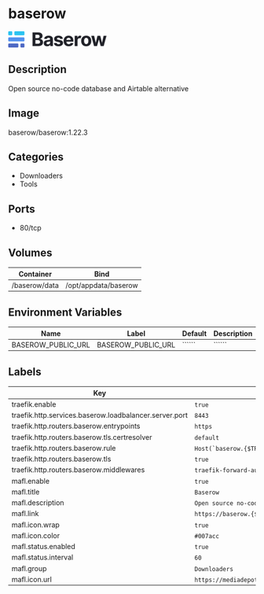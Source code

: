 # baserow

![Logo](images/baserow.png)

## Description
 Open source no\-code database and Airtable alternative 

## Image
baserow/baserow:1.22.3

## Categories
- Downloaders
- Tools

## Ports
- 80/tcp

## Volumes
| Container | Bind |
|-----------|------|
| /baserow/data | /opt/appdata/baserow |

## Environment Variables
| Name | Label | Default | Description |
|------|-------|---------|-------------|
| BASEROW_PUBLIC_URL | BASEROW_PUBLIC_URL | `````` | `````` |

## Labels
| Key | Value |
|-----|-------|
| traefik.enable | ```true``` |
| traefik.http.services.baserow.loadbalancer.server.port | ```8443``` |
| traefik.http.routers.baserow.entrypoints | ```https``` |
| traefik.http.routers.baserow.tls.certresolver | ```default``` |
| traefik.http.routers.baserow.rule | ```Host(`baserow.{$TRAEFIK_INGRESS_DOMAIN}`)``` |
| traefik.http.routers.baserow.tls | ```true``` |
| traefik.http.routers.baserow.middlewares | ```traefik-forward-auth``` |
| mafl.enable | ```true``` |
| mafl.title | ```Baserow``` |
| mafl.description | ``` Open source no-code database and Airtable alternative ``` |
| mafl.link | ```https://baserow.{$TRAEFIK_INGRESS_DOMAIN}``` |
| mafl.icon.wrap | ```true``` |
| mafl.icon.color | ```#007acc``` |
| mafl.status.enabled | ```true``` |
| mafl.status.interval | ```60``` |
| mafl.group | ```Downloaders``` |
| mafl.icon.url | ```https://mediadepot.github.io/templates/img/baserow.png``` |

